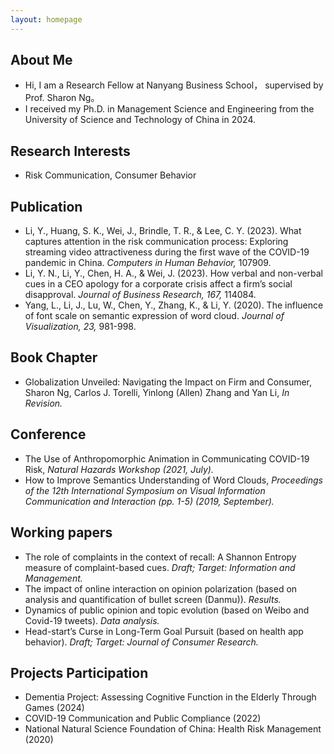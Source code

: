 ```yaml
---
layout: homepage
---
```


## About Me

- Hi, I am a Research Fellow at Nanyang Business School， supervised by Prof. Sharon Ng。
- I received my Ph.D. in Management Science and Engineering from the University of Science and Technology of China in 2024.


## Research Interests

- Risk Communication, Consumer Behavior


## Publication

- Li, Y., Huang, S. K., Wei, J., Brindle, T. R., & Lee, C. Y. (2023). What captures attention in the risk communication process: Exploring streaming video attractiveness during the first wave of the COVID-19 pandemic in China. *Computers in Human Behavior,* 107909.
- Li, Y. N., Li, Y., Chen, H. A., & Wei, J. (2023). How verbal and non-verbal cues in a CEO apology for a corporate crisis affect a firm’s social disapproval. *Journal of Business Research, 167,* 114084.
- Yang, L., Li, J., Lu, W., Chen, Y., Zhang, K., & Li, Y. (2020). The influence of font scale on semantic expression of word cloud. *Journal of Visualization, 23,* 981-998.


## Book Chapter

- Globalization Unveiled: Navigating the Impact on Firm and Consumer, Sharon Ng, Carlos J. Torelli, Yinlong (Allen) Zhang and Yan Li, *In Revision.*
  

## Conference

- The Use of Anthropomorphic Animation in Communicating COVID-19 Risk, *Natural Hazards Workshop (2021, July).*
- How to Improve Semantics Understanding of Word Clouds, *Proceedings of the 12th International Symposium on Visual Information Communication and Interaction (pp. 1-5) (2019, September).*

  
## Working papers

- The role of complaints in the context of recall: A Shannon Entropy measure of complaint-based cues. *Draft; Target: Information and Management.*
- The impact of online interaction on opinion polarization (based on analysis and quantification of bullet screen (Danmu)). *Results.*
- Dynamics of public opinion and topic evolution (based on Weibo and Covid-19 tweets). *Data analysis.*
- Head-start’s Curse in Long-Term Goal Pursuit (based on health app behavior). *Draft; Target: Journal of Consumer Research.*


## Projects Participation

- Dementia Project: Assessing Cognitive Function in the Elderly Through Games (2024)
- COVID-19 Communication and Public Compliance (2022)
- National Natural Science Foundation of China: Health Risk Management (2020)

